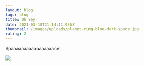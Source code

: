 ```yaml
---
layout: blog
tags: blog
title: Oh Yey
date: 2021-03-18T21:14:11.956Z
thumbnail: /images/uploads/planet-ring-blue-dark-space.jpg
rating: 2
---
```

Spaaaaaaaaaaaaaaaaace!

<img src="{{ thumbnail | url }}"/>